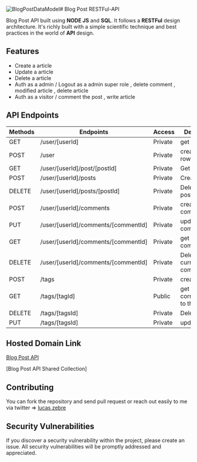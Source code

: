 ![BlogPostDataModel](https://github.com/lucaszebre/BlogApi/assets/76404328/7413a955-a59f-44f1-bf56-eacccf9c98f2)# Blog Post RESTFul-API

Blog Post API built using **NODE JS** and **SQL**. It follows a **RESTFul** design architecture. It's richly built with a simple scientific technique and best practices in the world of **API** design.

## Features

- Create a article 
- Update a article
- Delete a article
- Auth as a admin / Logout as a admin super role , delete comment , modified article , delete article 
- Auth as a visitor / comment the post , write article 

## API Endpoints

| Methods | Endpoints                          | Access  | Description                              |
| ------- | ---------------------------------- | ------- | ---------------------------------------- |
| GET     | /user/[userId]                         | Private | get user table                         |
 POST     | /user                         | Private | create user row                         | PUT     | /user/[userId]                         | Private | update the user info                        |DELETE     | /user/[userId]                         | Private | delete the user info                        |
| GET   | /user/[userId]/post/[postId]                          | Private | Get one post                           |
| POST    | /user/[userId]/posts                  | Private |  Create a post                  |
| DELETE    | /user/[userId]/posts/[postId]             | Private | Delete  one post                     |
| POST | /user/[userId]/comments                   | Private | create a comment  
| PUT | /user/[userId]/comments/[commentId]                  | Private | update a comment 
| GET | /user/[userId]/comments/[commentId]                  | Private | get a current comment
| DELETE  | /user/[userId]/comments/[commentId]                         | Private | Delete the current comment |
POST | /tags                   | Private | create a tag  
| GET | /tags/[tagId]              | Public | get all post correspondant to the tag
| DELETE  | /tags/[tagsId]                        | Private | Delete the tag 
| PUT  | /tags/[tagsId]                        | Private | update a tag 

## Hosted Domain Link

[Blog Post API]()




[Blog Post API Shared Collection]

## Contributing

You can fork the repository and send pull request or reach out easily to me via twitter => [lucas zebre](https://twitter.com/ZebreLucas)

## Security Vulnerabilities

If you discover a security vulnerability within the project, please create an issue. All security vulnerabilities will be promptly addressed and appreciated.
